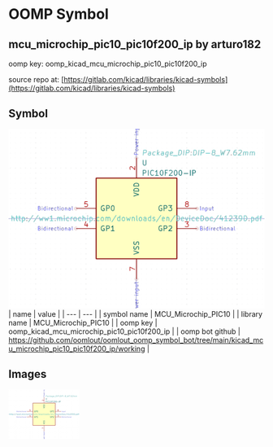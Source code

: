 # OOMP Symbol  
## mcu_microchip_pic10_pic10f200_ip  by arturo182  
  
oomp key: oomp_kicad_mcu_microchip_pic10_pic10f200_ip  
  
source repo at: [https://gitlab.com/kicad/libraries/kicad-symbols](https://gitlab.com/kicad/libraries/kicad-symbols)  
## Symbol  
  
[![working.png](working_600.png)](working.png)  
| name | value | 
| --- | --- | 
| symbol name | MCU_Microchip_PIC10 | 
| library name | MCU_Microchip_PIC10 | 
| oomp key | oomp_kicad_mcu_microchip_pic10_pic10f200_ip | 
| oomp bot github | https://github.com/oomlout/oomlout_oomp_symbol_bot/tree/main/kicad_mcu_microchip_pic10_pic10f200_ip/working | 
## Images  
  
[![working.png](working_140.png)](working.png)  
